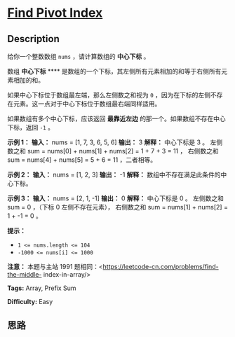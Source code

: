 # [Find Pivot Index][title]

## Description

给你一个整数数组 `nums` ，请计算数组的 **中心下标** 。

数组 **中心下标** **** 是数组的一个下标，其左侧所有元素相加的和等于右侧所有元素相加的和。

如果中心下标位于数组最左端，那么左侧数之和视为 `0` ，因为在下标的左侧不存在元素。这一点对于中心下标位于数组最右端同样适用。

如果数组有多个中心下标，应该返回 **最靠近左边** 的那一个。如果数组不存在中心下标，返回 `-1` 。



**示例 1：**
            **输入：** nums = [1, 7, 3, 6, 5, 6]    **输出：** 3    **解释：**    中心下标是 3 。    左侧数之和 sum = nums[0] + nums[1] + nums[2] = 1 + 7 + 3 = 11 ，    右侧数之和 sum = nums[4] + nums[5] = 5 + 6 = 11 ，二者相等。    

**示例 2：**
            **输入：** nums = [1, 2, 3]    **输出：** -1    **解释：**    数组中不存在满足此条件的中心下标。

**示例 3：**
            **输入：** nums = [2, 1, -1]    **输出：** 0    **解释：**    中心下标是 0 。    左侧数之和 sum = 0 ，（下标 0 左侧不存在元素），    右侧数之和 sum = nums[1] + nums[2] = 1 + -1 = 0 。



**提示：**

  * `1 <= nums.length <= 104`
  * `-1000 <= nums[i] <= 1000`



**注意：** 本题与主站 1991 题相同：<https://leetcode-cn.com/problems/find-the-middle-
index-in-array/>


**Tags:** Array, Prefix Sum

**Difficulty:** Easy

## 思路

[title]: https://leetcode-cn.com/problems/find-pivot-index
